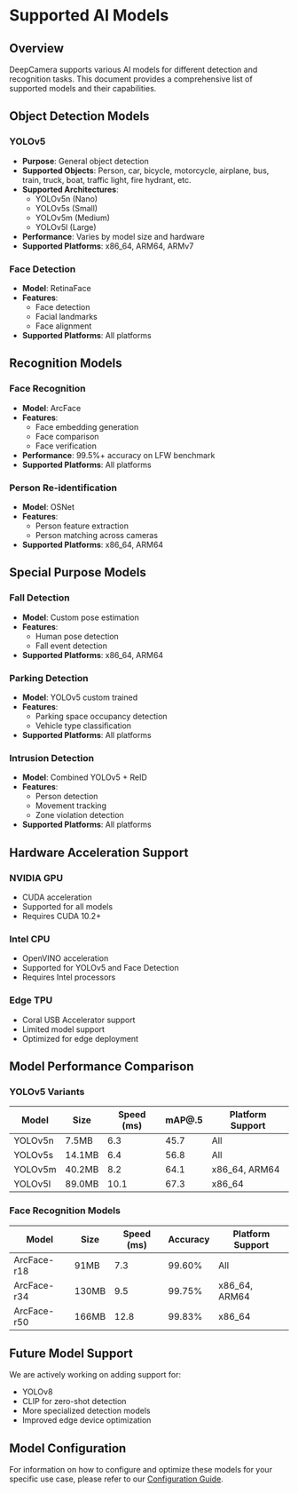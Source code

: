 # Supported AI Models

## Overview
DeepCamera supports various AI models for different detection and recognition tasks. This document provides a comprehensive list of supported models and their capabilities.

## Object Detection Models

### YOLOv5
- **Purpose**: General object detection
- **Supported Objects**: Person, car, bicycle, motorcycle, airplane, bus, train, truck, boat, traffic light, fire hydrant, etc.
- **Supported Architectures**: 
  - YOLOv5n (Nano)
  - YOLOv5s (Small)
  - YOLOv5m (Medium)
  - YOLOv5l (Large)
- **Performance**: Varies by model size and hardware
- **Supported Platforms**: x86_64, ARM64, ARMv7

### Face Detection
- **Model**: RetinaFace
- **Features**:
  - Face detection
  - Facial landmarks
  - Face alignment
- **Supported Platforms**: All platforms

## Recognition Models

### Face Recognition
- **Model**: ArcFace
- **Features**:
  - Face embedding generation
  - Face comparison
  - Face verification
- **Performance**: 99.5%+ accuracy on LFW benchmark
- **Supported Platforms**: All platforms

### Person Re-identification
- **Model**: OSNet
- **Features**:
  - Person feature extraction
  - Person matching across cameras
- **Supported Platforms**: x86_64, ARM64

## Special Purpose Models

### Fall Detection
- **Model**: Custom pose estimation
- **Features**:
  - Human pose detection
  - Fall event detection
- **Supported Platforms**: x86_64, ARM64

### Parking Detection
- **Model**: YOLOv5 custom trained
- **Features**:
  - Parking space occupancy detection
  - Vehicle type classification
- **Supported Platforms**: All platforms

### Intrusion Detection
- **Model**: Combined YOLOv5 + ReID
- **Features**:
  - Person detection
  - Movement tracking
  - Zone violation detection
- **Supported Platforms**: All platforms

## Hardware Acceleration Support

### NVIDIA GPU
- CUDA acceleration
- Supported for all models
- Requires CUDA 10.2+

### Intel CPU
- OpenVINO acceleration
- Supported for YOLOv5 and Face Detection
- Requires Intel processors

### Edge TPU
- Coral USB Accelerator support
- Limited model support
- Optimized for edge deployment

## Model Performance Comparison

### YOLOv5 Variants
| Model | Size | Speed (ms) | mAP@.5 | Platform Support |
|-------|------|------------|--------|------------------|
| YOLOv5n | 7.5MB | 6.3 | 45.7 | All |
| YOLOv5s | 14.1MB | 6.4 | 56.8 | All |
| YOLOv5m | 40.2MB | 8.2 | 64.1 | x86_64, ARM64 |
| YOLOv5l | 89.0MB | 10.1 | 67.3 | x86_64 |

### Face Recognition Models
| Model | Size | Speed (ms) | Accuracy | Platform Support |
|-------|------|------------|----------|------------------|
| ArcFace-r18 | 91MB | 7.3 | 99.60% | All |
| ArcFace-r34 | 130MB | 9.5 | 99.75% | x86_64, ARM64 |
| ArcFace-r50 | 166MB | 12.8 | 99.83% | x86_64 |

## Future Model Support
We are actively working on adding support for:
- YOLOv8
- CLIP for zero-shot detection
- More specialized detection models
- Improved edge device optimization

## Model Configuration
For information on how to configure and optimize these models for your specific use case, please refer to our [Configuration Guide](configuration_guide.md). 